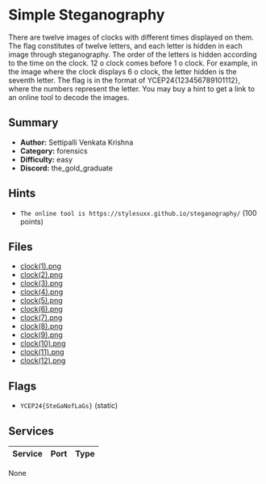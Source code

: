 # Simple Steganography
There are twelve images of clocks with different times displayed on them. The flag constitutes of twelve letters, and each letter is hidden in each image through steganography. The order of the letters is hidden according to the time on the clock. 12 o clock comes before 1 o clock. For example, in the image where the clock displays 6 o clock, the letter hidden is the seventh letter. The flag is in the format of YCEP24{123456789101112}, where the numbers represent the letter. You may buy a hint to get a link to an online tool to decode the images.

## Summary
- **Author:** Settipalli Venkata Krishna
- **Category:** forensics
- **Difficulty:** easy
- **Discord:** the_gold_graduate

## Hints
- `The online tool is https://stylesuxx.github.io/steganography/` (100 points)

## Files
- [clock(1).png](dist\clock(1).png)
- [clock(2).png](dist\clock(2).png)
- [clock(3).png](dist\clock(3).png)
- [clock(4).png](dist\clock(4).png)
- [clock(5).png](dist\clock(5).png)
- [clock(6).png](dist\clock(6).png)
- [clock(7).png](dist\clock(7).png)
- [clock(8).png](dist\clock(8).png)
- [clock(9).png](dist\clock(9).png)
- [clock(10).png](dist\clock(10).png)
- [clock(11).png](dist\clock(11).png)
- [clock(12).png](dist\clock(12).png)

## Flags
- `YCEP24{SteGaNofLaGs}` (static)

## Services
| Service | Port | Type |
| ------- | ---- | ---- |
None
